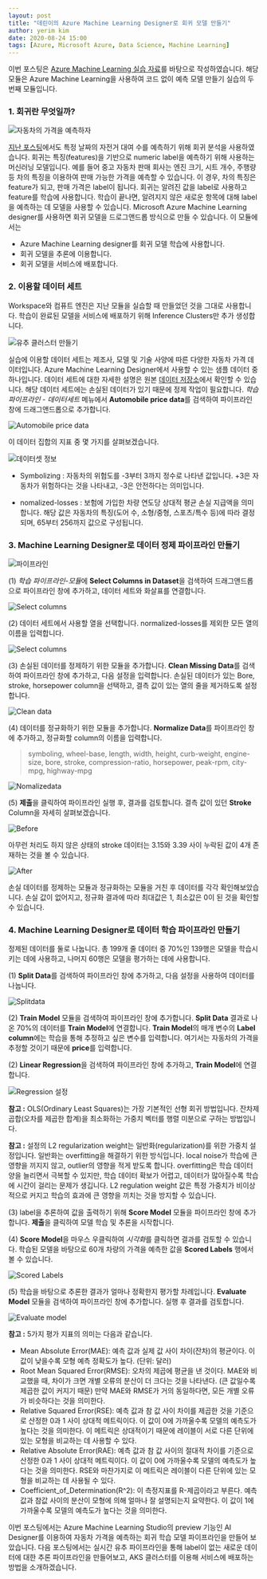 ```yaml
---
layout: post
title: "데린이의 Azure Machine Learning Designer로 회귀 모델 만들기"
author: yerim kim
date: 2020-08-24 15:00
tags: [Azure, Microsoft Azure, Data Science, Machine Learning]
---
```



이번 포스팅은 [Azure Machine Learning 실습 자료](https://docs.microsoft.com/ko-kr/learn/modules/create-regression-model-azure-machine-learning-designer)를 바탕으로 작성하였습니다. 해당 모듈은 Azure Machine Learning을 사용하여 코드 없이 예측 모델 만들기 실습의 두 번째 모듈입니다.

### 1. 회귀란 무엇일까?

![자동차의 가격을 예측하자](/files/blog/2020-08-24/cars.jpg)

[지난 포스팅](https://tech.cloudmt.co.kr/2020/08/19/Azure-Machine-Learning/)에서도 특정 날짜의 자전거 대여 수를 예측하기 위해 회귀 분석을 사용하였습니다. 회귀는 특징(features)을 기반으로 numeric label을 예측하기 위해 사용하는 머신러닝 모델입니다. 예를 들어 중고 자동차 판매 회사는 엔진 크기, 시트 개수, 주행량 등 차의 특징을 이용하여 판매 가능한 가격을 예측할 수 있습니다. 이 경우, 차의 특징은 feature가 되고, 판매 가격은 label이 됩니다. 회귀는 알려진 값을 label로 사용하고 feature를 학습에 사용합니다. 학습이 끝나면, 알려지지 않은 새로운 항목에 대해 label을 예측하는 데 모델을 사용할 수 있습니다. Microsoft Azure Machine Learning designer를 사용하면 회귀 모델을 드로그앤드롭 방식으로 만들 수 있습니다. 이 모듈에서는

- Azure Machine Learning designer를 회귀 모델 학습에 사용합니다.
- 회귀 모델을 추론에 이용합니다.
- 회귀 모델을 서비스에 배포합니다.

### 2. 이용할 데이터 세트

Workspace와 컴퓨트 엔진은 지난 모듈을 실습할 때 만들었던 것을 그대로 사용합니다. 학습이 완료된 모델을 서비스에 배포하기 위해 Inference Clusters만 추가 생성합니다. 

![유추 클러스터 만들기](/files/blog/2020-08-24/inference.png)


실습에 이용할 데이터 세트는 제조사, 모델 및 기술 사양에 따른 다양한 자동차 가격 데이터입니다. Azure Machine Learning Designer에서 사용할 수 있는 샘플 데이터 중 하나입니다. 데이터 세트에 대한 자세한 설명은 원본 [데이터 저장소](https://archive.ics.uci.edu/ml/datasets/Automobile)에서 확인할 수 있습니다. 해당 데이터 세트에는 손실된 데이터가 있기 때문에 정제 작업이 필요합니다. *학습 파이프라인 - 데이터세트* 메뉴에서 **Automobile price data**를 검색하여 파이프라인 창에 드래그앤드롭으로 추가합니다.

![Automobile price data](/files/blog/2020-08-24/designer.png)

이 데이터 집합의 지표 중 몇 가지를 살펴보겠습니다. 

![데이터셋 정보](/files/blog/2020-08-24/dataset.png)

- Symbolizing : 자동차의 위험도를 -3부터 3까지 정수로 나타낸 값입니다. +3은 자동차가 위험하다는 것을 나타내고, -3은 안전하다는 의미입니다. 

- nomalized-losses : 보험에 가입한 차량 연도당 상대적 평균 손실 지급액을 의미합니다. 해당 값은 자동차의 특징(도어 수, 소형/중형, 스포츠/특수 등)에 따라 결정되며, 65부터 256까지 값으로 구성됩니다. 


### 3. Machine Learning Designer로 데이터 정제 파이프라인 만들기

![파이프라인](/files/blog/2020-08-24/model.png)

(1) *학습 파이프라인-모듈*에 **Select Columns in Dataset**을 검색하여 드래그앤드롭으로 파이프라인 창에 추가하고, 데이터 세트와 화살표를 연결합니다.

![Select columns](/files/blog/2020-08-24/selectcolumns.png)

(2) 데이터 세트에서 사용할 열을 선택합니다. normalized-losses를 제외한 모든 열의 이름을 입력합니다.

![Select columns](/files/blog/2020-08-24/select.png)

(3) 손실된 데이터를 정제하기 위한 모듈을 추가합니다. **Clean Missing Data**를 검색하여 파이프라인 창에 추가하고, 다음 설정을 입력합니다. 손실된 데이터가 있는 Bore, stroke, horsepower column을 선택하고, 결측 값이 있는 열의 줄을 제거하도록 설정합니다.

![Clean data](/files/blog/2020-08-24/cleandata.png)

(4) 데이터를 정규화하기 위한 모듈을 추가합니다. **Normalize Data**를 파이프라인 창에 추가하고, 정규화할 column의 이름을 입력합니다. 

> symboling, wheel-base, length, width, height, curb-weight, engine-size, bore, stroke, compression-ratio, horsepower, peak-rpm, city-mpg, highway-mpg

![Nomalizedata](/files/blog/2020-08-24/nomalizedata.png)

(5) **제출**을 클릭하여 파이프라인 실행 후, 결과를 검토합니다. 결측 값이 있던 **Stroke** Column을 자세히 살펴보겠습니다. 

![Before](/files/blog/2020-08-24/before.png)

아무런 처리도 하지 않은 상태의 stroke 데이터는 3.15와 3.39 사이 누락된 값이 4개 존재하는 것을 볼 수 있습니다. 

![After](/files/blog/2020-08-24/after.png)

손실 데이터를 정제하는 모듈과 정규화하는 모듈을 거친 후 데이터를 각각 확인해보았습니다. 손실 값이 없어지고, 정규화 결과에 따라 최대값은 1, 최소값은 0이 된 것을 확인할 수 있습니다. 


### 4. Machine Learning Designer로 데이터 학습 파이프라인 만들기

정제된 데이터를 둘로 나눕니다. 총 199개 줄 데이터 중 70%인 139행은 모델을 학습시키는 데에 사용하고, 나머지 60행은 모델을 평가하는 데에 사용합니다. 

(1) **Split Data**를 검색하여 파이프라인 창에 추가하고, 다음 설정을 사용하여 데이터를 나눕니다.

![Splitdata](/files/blog/2020-08-24/splitdata.png)

(2) **Train Model** 모듈을 검색하여 파이프라인 창에 추가합니다. **Split Data** 결과로 나온 70%의 데이터를 **Train Model**에 연결합니다. **Train Model**의 매개 변수의 **Label column**에는 학습을 통해 추정하고 싶은 변수를 입력합니다. 여기서는 자동차의 가격을 추정할 것이기 때문에 **price**를 입력합니다.

(2) **Linear Regression**을 검색하여 파이프라인 창에 추가하고, **Train Model**에 연결합니다.

![Regression 설정](/files/blog/2020-08-24/regression.png)

**참고 :** OLS(Ordinary Least Squares)는 가장 기본적인 선형 회귀 방법입니다. 잔차제곱합(오차를 제곱한 합계)을 최소화하는 가중치 벡터를 행렬 미분으로 구하는 방법입니다. 

**참고 :** 설정의 L2 regularization weight는 일반화(regularization)를 위한 가중치 설정입니다. 일반화는 overfitting을 해결하기 위한 방식입니다. local noise가 학습에 큰 영향을 끼지지 않고, outlier의 영향을 적게 받도록 합니다. overfitting은 학습 데이터 양을 늘리면서 극복할 수 있지만, 학습 데이터 확보가 어렵고, 데이터가 많아질수록 학습에 시간이 걸리는 문제가 생깁니다. L2 regulation weight 값은 특정 가중치가 비이상적으로 커지고 학습의 효과에 큰 영향을 끼치는 것을 방지할 수 있습니다. 

(3) label을 추론하여 값을 출력하기 위해 **Score Model** 모듈을 파이프라인 창에 추가합니다. **제출**을 클릭하여 모델 학습 및 추론을 시작합니다. 

(4) **Score Model**을 마우스 우클릭하여 *시각화*를 클릭하면 결과를 검토할 수 있습니다. 학습된 모델을 바탕으로 60개 차량의 가격을 예측한 값을 **Scored Labels** 행에서 볼 수 있습니다.

![Scored Labels](/files/blog/2020-08-24/scored.png)

(5) 학습을 바탕으로 추론한 결과가 얼마나 정확한지 평가할 차례입니다. **Evaluate Model** 모듈을 검색하여 파이프라인 창에 추가합니다. 실행 후 결과를 검토합니다.

![Evaluate model](/files/blog/2020-08-24/evaluate.png)

**참고 :** 5가지 평가 지표의 의미는 다음과 같습니다. 

- Mean Absolute Error(MAE): 예측 값과 실제 값 사이 차이(잔차)의 평균이다. 이 값이 낮을수록 모형 예측 정확도가 높다. (단위: 달러)
- Root Mean Squared Error(RMSE): 오차의 제곱에 평균을 낸 것이다. MAE와 비교했을 때, 차이가 크면 개별 오류의 분산이 더 크다는 것을 나타낸다. (큰 값일수록 제곱한 값이 커지기 때문) 만약 MAE와 RMSE가 거의 동일하다면, 모든 개별 오류가 비슷하다는 것을 의미한다. 
- Relative Squared Error(RSE): 예측 값과 참 값 사이 차이를 제곱한 것을 기준으로 산정한 0과 1 사이 상대적 메트릭이다. 이 값이 0에 가까울수록 모델의 예측도가 높다는 것을 의미한다. 이 메트릭은 상대적이기 때문에 레이블이 서로 다른 단위에 있는 모형을 비교하는 데 사용할 수 있다.
- Relative Absolute Error(RAE): 예측 값과 참 값 사이의 절대적 차이를 기준으로 산정한 0과 1 사이 상대적 메트릭이다. 이 값이 0에 가까울수록 모델의 예측도가 높다는 것을 의미한다. RSE와 마찬가지로 이 메트릭은 레이블이 다른 단위에 있는 모형을 비교하는 데 사용될 수 있다.
- Coefficient_of_Determination(R^2): 이 측정지표를 R-제곱이라고 부른다. 예측값과 참값 사이의 분산이 모형에 의해 얼마나 잘 설명되는지 요약한다. 이 값이 1에 가까울수록 모델의 예측도가 높다는 것을 의미한다.


이번 포스팅에서는 Azure Machine Learning Studio의 preview 기능인 AI Designer를 이용하여 자동차 가격을 예측하는 회귀 학습 모델 파이프라인을 만들어 보았습니다. 다음 포스팅에서는 실시간 유추 파이프라인을 통해 label이 없는 새로운 데이터에 대한 추론 파이프라인을 만들어보고, AKS 클러스터를 이용해 서비스에 배포하는 방법을 소개하겠습니다. 